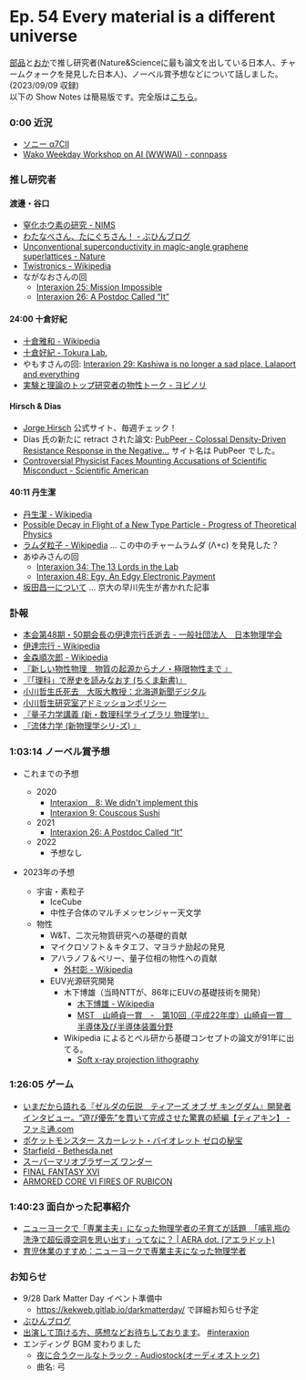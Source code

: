 # Ep. 54 Every material is a different universe

[部品](https://twitter.com/tjmlab)と[おか](https://twitter.com/nowohyeah)で推し研究者(Nature&Scienceに最も論文を出している日本人、チャームクォークを発見した日本人)、ノーベル賞予想などについて話しました。 (2023/09/09 収録)  
以下の Show Notes は簡易版です。完全版は[こちら](https://interaxion-podcast.github.io/54)。

### 0:00 近況

- [ソニー α7CⅡ](https://amzn.to/3ZfHabz)
- [Wako Weekday Workshop on AI (WWWAI) - connpass](https://wwwai.connpass.com/)

### 推し研究者

#### 渡邊・谷口

- [窒化ホウ素の研究 - NIMS](https://www.nims.go.jp/personal/BN_research/index-j_BNR.html)
- [わたなべさん、たにぐちさん！ - ぶひんブログ](https://buhin-blog.blogspot.com/2019/04/blog-post.html)
- [Unconventional superconductivity in magic-angle graphene superlattices - Nature](https://www.nature.com/articles/nature26160)
- [Twistronics - Wikipedia](https://en.wikipedia.org/wiki/Twistronics)
- ながなおさんの回
  - [Interaxion 25: Mission Impossible](https://interaxion-podcast.github.io/25)
  - [Interaxion 26: A Postdoc Called “It”](https://interaxion-podcast.github.io/26)

#### 24:00 十倉好紀

- [十倉雅和 - Wikipedia](https://ja.wikipedia.org/wiki/%E5%8D%81%E5%80%89%E9%9B%85%E5%92%8C)
- [十倉好紀 - Tokura Lab.](http://www.cmr.t.u-tokyo.ac.jp/members/tokura.shtml)
- やもすさんの回: [Interaxion 29: Kashiwa is no longer a sad place, Lalaport and everything](https://interaxion-podcast.github.io/29)
- [実験と理論のトップ研究者の物性トーク - ヨビノリ](https://youtu.be/A2Bdg3cFdPY)

#### Hirsch & Dias

- [Jorge Hirsch](https://jorge.physics.ucsd.edu/jh.html) 公式サイト、毎週チェック！
- Dias 氏の新たに retract された論文: [PubPeer - Colossal Density-Driven Resistance Response in the Negative...](https://pubpeer.org/publications/F342DD2D2E72E5E2FD507089562B94) サイト名は PubPeer でした。
- [Controversial Physicist Faces Mounting Accusations of Scientific Misconduct - Scientific American](https://www.scientificamerican.com/article/controversial-physicist-faces-mounting-accusations-of-scientific-misconduct1/)

#### 40:11 丹生潔

- [丹生潔 - Wikipedia](https://ja.wikipedia.org/wiki/%E4%B8%B9%E7%94%9F%E6%BD%94)
- [Possible Decay in Flight of a New Type Particle - Progress of Theoretical Physics](https://academic.oup.com/ptp/article/46/5/1644/1863358)
- [ラムダ粒子 - Wikipedia](https://ja.wikipedia.org/wiki/%E3%83%A9%E3%83%A0%E3%83%80%E7%B2%92%E5%AD%90) ... この中のチャームラムダ (Λ+c) を発見した？
- あゆみさんの回
  - [Interaxion 34: The 13 Lords in the Lab](https://interaxion-podcast.github.io/34)
  - [Interaxion 48: Egy, An Edgy Electronic Payment](https://interaxion-podcast.github.io/48)
- [坂田昌一について](https://www2.yukawa.kyoto-u.ac.jp/~hisao.hayakawa/kagakusi/sakata.html) ... 京大の早川先生が書かれた記事

### 訃報

- [本会第48期・50期会長の伊達宗行氏逝去 - 一般社団法人　日本物理学会](https://www.jps.or.jp/information/2023/03/50.php)
- [伊達宗行 - Wikipedia](https://ja.wikipedia.org/wiki/%E4%BC%8A%E9%81%94%E5%AE%97%E8%A1%8C)
- [金森順次郎 - Wikipedia](https://ja.wikipedia.org/wiki/%E9%87%91%E6%A3%AE%E9%A0%86%E6%AC%A1%E9%83%8E)  
- [『新しい物性物理　物質の起源からナノ・極限物性まで 』](https://amzn.to/3PIykjk)
- [『「理科」で歴史を読みなおす (ちくま新書)』](https://amzn.to/3PjOKNE)
- [小川哲生氏死去　大阪大教授：北海道新聞デジタル](https://www.hokkaido-np.co.jp/article/859350/)
- [小川哲生研究室アドミッションポリシー](http://wwwacty.phys.sci.osaka-u.ac.jp/~ogawa/ap.html)
- [『量子力学講義 (新・数理科学ライブラリ 物理学)』](https://amzn.to/3EIPkzN)
- [『流体力学 (新物理学シリ-ズ) 』](https://amzn.to/3RqN9Iw)

### 1:03:14 ノーベル賞予想

- これまでの予想
  - 2020
    - [Interaxion　8: We didn't implement this](https://interaxion-podcast.github.io/8)
    - [Interaxion 9: Couscous Sushi](https://interaxion-podcast.github.io/9)
  - 2021
    - [Interaxion 26: A Postdoc Called “It”](https://interaxion-podcast.github.io/26)
  - 2022
    - 予想なし

- 2023年の予想
  - 宇宙・素粒子
    - IceCube
    - 中性子合体のマルチメッセンジャー天文学
  - 物性
    - W&T、二次元物質研究への基礎的貢献
    - マイクロソフト＆キタエフ、マヨラナ励起の発見
    - アハラノフ＆ベリー、量子位相の物性への貢献
      - [外村彰 - Wikipedia](https://ja.wikipedia.org/wiki/%E5%A4%96%E6%9D%91%E5%BD%B0)
    - EUV光源研究開発
      - 木下博雄（当時NTTが、86年にEUVの基礎技術を開発）
        - [木下博雄 - Wikipedia](https://ja.wikipedia.org/wiki/%E6%9C%A8%E4%B8%8B%E5%8D%9A%E9%9B%84)
        - [MST　山崎貞一賞　-　第10回（平成22年度）山崎貞一賞　半導体及び半導体装置分野](https://www.mst.or.jp/portals/0/prize/japanese/winners/semiconductor/semiconductor2010.html)
      - Wikipedia によるとベル研から基礎コンセプトの論文が91年に出てる。
        - [Soft x-ray projection lithography](https://opg.optica.org/opn/abstract.cfm?uri=opn-2-5-27)

### 1:26:05 ゲーム

- [いまだから語れる『ゼルダの伝説　ティアーズ オブ ザ キングダム』開発者インタビュー。“遊び優先”を貫いて完成させた驚異の続編【ティアキン】 - ファミ通.com](https://www.famitsu.com/news/202309/06314767.html)
- [ポケットモンスター スカーレット・バイオレット ゼロの秘宝](https://amzn.to/44TQXVS)
- [Starfield - Bethesda.net](https://bethesda.net/ja/game/starfield)
- [スーパーマリオブラザーズ ワンダー](https://amzn.to/3sUgocq)
- [FINAL FANTASY XVI](https://amzn.to/45T7E50)
- [ARMORED CORE Ⅵ FIRES OF RUBICON](https://amzn.to/3rtGm6d)

### 1:40:23 面白かった記事紹介

- [ニューヨークで「専業主夫」になった物理学者の子育てが話題　「哺乳瓶の洗浄で超伝導空洞を思い出す」ってなに？ | AERA dot. (アエラドット)](https://dot.asahi.com/articles/-/197540)
- [育児休業のすすめ：ニューヨークで専業主夫になった物理学者](https://www.jstage.jst.go.jp/article/pasj/20/1/20_200106/_article/-char/ja/)

### お知らせ

- 9/28 Dark Matter Day イベント準備中
  - <https://kekweb.gitlab.io/darkmatterday/> で詳細お知らせ予定
- [ぶひんブログ](https://buhin-blog.blogspot.com/)
- [出演して頂ける方、感想などお待ちしております](https://interaxion-podcast.github.io/feedback/)。 [#interaxion](https://twitter.com/hashtag/interaxion)
- エンディング BGM 変わりました
  - [夜に合うクールなトラック - Audiostock(オーディオストック)](https://audiostock.jp/audio/1409484)
  - 曲名: 弓
